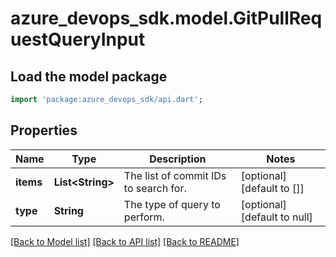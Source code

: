 # azure_devops_sdk.model.GitPullRequestQueryInput

## Load the model package
```dart
import 'package:azure_devops_sdk/api.dart';
```

## Properties
Name | Type | Description | Notes
------------ | ------------- | ------------- | -------------
**items** | **List&lt;String&gt;** | The list of commit IDs to search for. | [optional] [default to []]
**type** | **String** | The type of query to perform. | [optional] [default to null]

[[Back to Model list]](../README.md#documentation-for-models) [[Back to API list]](../README.md#documentation-for-api-endpoints) [[Back to README]](../README.md)


